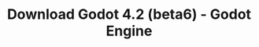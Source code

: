 ---
# Generated by /tools/generators/src/download_archive_generator !!! do not edit by hand !!!
title: 'Download Godot 4.2 (beta6) - Godot Engine'
type: 'download/archive'
name: '4.2'
flavor: 'beta6'
release_date: '2023-11-13T03:00:00-00:00'
release_notes: 'article/dev-snapshot-godot-4-2-beta-6/'
primaryPlatforms:
  - 'android.apk'
  - 'linux.64'
  - 'macos.universal'
  - 'windows.64'
  - 'web'
  - 'templates'
links:
  android.apk:
    name: 'android.apk'
    title: 'Android'
    caption: 'Universal APK (ARM64 + ARMv7 + x86_64 + x86)'
    tags:
      - 'APK download'
      - 'ARM64/v7'
      - 'x86 (64 & 32 bit)'
    hosts:
      github_builds:
        regular: 'https://github.com/godotengine/godot-builds/releases/download/4.2-beta6/Godot_v4.2-beta6_android_editor.apk'
        mono: '#'
      github:
        regular: 'https://github.com/godotengine/godot/releases/download/4.2-beta6/Godot_v4.2-beta6_android_editor.apk'
        mono: '#'
  linux.64:
    name: 'linux.64'
    title: 'Linux'
    caption: 'Standard (x86_64)'
    tags:
      - '64 bit'
    hosts:
      github_builds:
        regular: 'https://github.com/godotengine/godot-builds/releases/download/4.2-beta6/Godot_v4.2-beta6_linux.x86_64.zip'
        mono: 'https://github.com/godotengine/godot-builds/releases/download/4.2-beta6/Godot_v4.2-beta6_mono_linux_x86_64.zip'
      github:
        regular: 'https://github.com/godotengine/godot/releases/download/4.2-beta6/Godot_v4.2-beta6_linux.x86_64.zip'
        mono: 'https://github.com/godotengine/godot/releases/download/4.2-beta6/Godot_v4.2-beta6_mono_linux_x86_64.zip'
  macos.universal:
    name: 'macos.universal'
    title: 'macOS'
    caption: 'Universal (x86_64 + Apple Silicon)'
    tags:
      - 'Intel/Apple Silicon'
      - '64 bit'
    hosts:
      github_builds:
        regular: 'https://github.com/godotengine/godot-builds/releases/download/4.2-beta6/Godot_v4.2-beta6_macos.universal.zip'
        mono: 'https://github.com/godotengine/godot-builds/releases/download/4.2-beta6/Godot_v4.2-beta6_mono_macos.universal.zip'
      github:
        regular: 'https://github.com/godotengine/godot/releases/download/4.2-beta6/Godot_v4.2-beta6_macos.universal.zip'
        mono: 'https://github.com/godotengine/godot/releases/download/4.2-beta6/Godot_v4.2-beta6_mono_macos.universal.zip'
  windows.64:
    name: 'windows.64'
    title: 'Windows'
    caption: 'Standard (x86_64)'
    tags:
      - '64 bit'
    hosts:
      github_builds:
        regular: 'https://github.com/godotengine/godot-builds/releases/download/4.2-beta6/Godot_v4.2-beta6_win64.exe.zip'
        mono: 'https://github.com/godotengine/godot-builds/releases/download/4.2-beta6/Godot_v4.2-beta6_mono_win64.zip'
      github:
        regular: 'https://github.com/godotengine/godot/releases/download/4.2-beta6/Godot_v4.2-beta6_win64.exe.zip'
        mono: 'https://github.com/godotengine/godot/releases/download/4.2-beta6/Godot_v4.2-beta6_mono_win64.zip'
  web:
    name: 'web'
    title: 'Web editor'
    caption: ''
    tags:
      - 'Self-hosted'
      - 'Cross-platform'
    hosts:
      github_builds:
        regular: 'https://github.com/godotengine/godot-builds/releases/download/4.2-beta6/Godot_v4.2-beta6_web_editor.zip'
        mono: '#'
      github:
        regular: 'https://github.com/godotengine/godot/releases/download/4.2-beta6/Godot_v4.2-beta6_web_editor.zip'
        mono: '#'
  linux.arm64:
    name: 'linux.arm64'
    title: 'Linux'
    caption: 'Standard (ARM64)'
    tags:
      - 'ARM64'
      - '64 bit'
    hosts:
      github_builds:
        regular: 'https://github.com/godotengine/godot-builds/releases/download/4.2-beta6/Godot_v4.2-beta6_linux.arm64.zip'
        mono: 'https://github.com/godotengine/godot-builds/releases/download/4.2-beta6/Godot_v4.2-beta6_mono_linux_arm64.zip'
      github:
        regular: 'https://github.com/godotengine/godot/releases/download/4.2-beta6/Godot_v4.2-beta6_linux.arm64.zip'
        mono: 'https://github.com/godotengine/godot/releases/download/4.2-beta6/Godot_v4.2-beta6_mono_linux_arm64.zip'
  linux.32:
    name: 'linux.32'
    title: 'Linux'
    caption: 'Standard (x86)'
    tags:
      - '32 bit'
    hosts:
      github_builds:
        regular: 'https://github.com/godotengine/godot-builds/releases/download/4.2-beta6/Godot_v4.2-beta6_linux.x86_32.zip'
        mono: 'https://github.com/godotengine/godot-builds/releases/download/4.2-beta6/Godot_v4.2-beta6_mono_linux_x86_32.zip'
      github:
        regular: 'https://github.com/godotengine/godot/releases/download/4.2-beta6/Godot_v4.2-beta6_linux.x86_32.zip'
        mono: 'https://github.com/godotengine/godot/releases/download/4.2-beta6/Godot_v4.2-beta6_mono_linux_x86_32.zip'
  linux.arm32:
    name: 'linux.arm32'
    title: 'Linux'
    caption: 'Standard (ARM32)'
    tags:
      - 'ARM32'
      - '32 bit'
    hosts:
      github_builds:
        regular: 'https://github.com/godotengine/godot-builds/releases/download/4.2-beta6/Godot_v4.2-beta6_linux.arm32.zip'
        mono: 'https://github.com/godotengine/godot-builds/releases/download/4.2-beta6/Godot_v4.2-beta6_mono_linux_arm32.zip'
      github:
        regular: 'https://github.com/godotengine/godot/releases/download/4.2-beta6/Godot_v4.2-beta6_linux.arm32.zip'
        mono: 'https://github.com/godotengine/godot/releases/download/4.2-beta6/Godot_v4.2-beta6_mono_linux_arm32.zip'
  windows.32:
    name: 'windows.32'
    title: 'Windows'
    caption: 'Standard (x86)'
    tags:
      - '32 bit'
    hosts:
      github_builds:
        regular: 'https://github.com/godotengine/godot-builds/releases/download/4.2-beta6/Godot_v4.2-beta6_win32.exe.zip'
        mono: 'https://github.com/godotengine/godot-builds/releases/download/4.2-beta6/Godot_v4.2-beta6_mono_win32.zip'
      github:
        regular: 'https://github.com/godotengine/godot/releases/download/4.2-beta6/Godot_v4.2-beta6_win32.exe.zip'
        mono: 'https://github.com/godotengine/godot/releases/download/4.2-beta6/Godot_v4.2-beta6_mono_win32.zip'
  aar_library:
    name: 'aar_library'
    title: 'AAR library'
    caption: ''
    tags:
      - 'Android plugins'
      - 'Java'
      - 'Kotlin'
    hosts:
      github_builds:
        regular: 'https://github.com/godotengine/godot-builds/releases/download/4.2-beta6/godot-lib.4.2.beta6.template_release.aar'
        mono: '#'
      github:
        regular: 'https://github.com/godotengine/godot/releases/download/4.2-beta6/godot-lib.4.2.beta6.template_release.aar'
        mono: '#'
  templates:
    name: 'templates'
    title: 'Export templates'
    caption: ''
    tags:
      - 'Used to export your games to all supported platforms'
    hosts:
      github_builds:
        regular: 'https://github.com/godotengine/godot-builds/releases/download/4.2-beta6/Godot_v4.2-beta6_export_templates.tpz'
        mono: 'https://github.com/godotengine/godot-builds/releases/download/4.2-beta6/Godot_v4.2-beta6_mono_export_templates.tpz'
      github:
        regular: 'https://github.com/godotengine/godot/releases/download/4.2-beta6/Godot_v4.2-beta6_export_templates.tpz'
        mono: 'https://github.com/godotengine/godot/releases/download/4.2-beta6/Godot_v4.2-beta6_mono_export_templates.tpz'
---